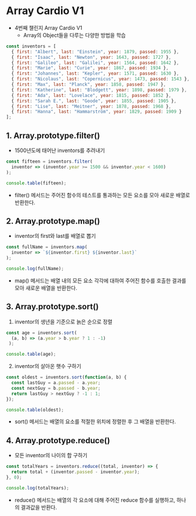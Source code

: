 # Array Cardio V1

- 4번째 챌린지 Array Cardio V1
   + Array의 Object들을 다루는 다양한 방법을 학습
```javascript
const inventors = [
  { first: "Albert", last: "Einstein", year: 1879, passed: 1955 },
  { first: "Isaac", last: "Newton", year: 1643, passed: 1727 },
  { first: "Galileo", last: "Galilei", year: 1564, passed: 1642 },
  { first: "Marie", last: "Curie", year: 1867, passed: 1934 },
  { first: "Johannes", last: "Kepler", year: 1571, passed: 1630 },
  { first: "Nicolaus", last: "Copernicus", year: 1473, passed: 1543 },
  { first: "Max", last: "Planck", year: 1858, passed: 1947 },
  { first: "Katherine", last: "Blodgett", year: 1898, passed: 1979 },
  { first: "Ada", last: "Lovelace", year: 1815, passed: 1852 },
  { first: "Sarah E.", last: "Goode", year: 1855, passed: 1905 },
  { first: "Lise", last: "Meitner", year: 1878, passed: 1968 },
  { first: "Hanna", last: "Hammarström", year: 1829, passed: 1909 }
];
```
## 1. Array.prototype.filter()
   + 1500년도에 태어난 inventors를 추려내기<br>
  ```javascript
  const fifteen = inventors.filter(
    inventor => (inventor.year >= 1500 && inventor.year < 1600)
  );

  console.table(fifteen);
  ```
   - filter() 메서드는 주어진 함수의 테스트를 통과하는 모든 요소를 모아 새로운 배열로 반환한다.
  
## 2. Array.prototype.map()
   + inventor의 first와 last를 배열로 뽑기<br>
  ```javascript
  const fullName = inventors.map(
    inventor => `${inventor.first} ${inventor.last}`
  );

console.log(fullName);
  ```
   - map() 메서드는 배열 내의 모든 요소 각각에 대하여 주어진 함수를 호출한 결과를 모아 새로운 배열을 반환한다.
  
## 3. Array.prototype.sort()
   1. inventor의 생년을 기준으로 늙은 순으로 정렬<br>
  ```javascript
  const age = inventors.sort(
    (a, b) => (a.year > b.year ? 1 : -1)
   );

  console.table(age);
  ```
   2. inventor의 살아온 햇수 구하기<br>
  ```javascript
  const oldest = inventors.sort(function(a, b) {
    const lastGuy = a.passed - a.year;
    const nextGuy = b.passed - b.year;
    return lastGuy > nextGuy ? -1 : 1;
  });

  console.table(oldest);
  ```
  - sort() 메서드는 배열의 요소를 적절한 위치에 정렬한 후 그 배열을 반환한다.
 
## 4. Array.prototype.reduce()
   + 모든 inventor의 나이의 합 구하기<br>
  ```javascript
  const totalYears = inventors.reduce((total, inventor) => {
    return total + (inventor.passed - inventor.year);
  }, 0);
  
  console.log(totalYears);
  ```
   - reduce() 메서드는 배열의 각 요소에 대해 주어진 reduce 함수를 실행하고, 하나의 결과값을 반환다.
